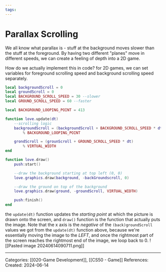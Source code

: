 ```yaml
---
tags:
---
```

# Parallax Scrolling
We all know what parallax is - stuff at the background moves slower than the stuff at the foreground. By having two different "planes" move in different speeds, we can create a feeling of depth into a 2D game.

How do we actually implement this in code? for 2D games, we can set variables for foreground scrolling speed and background scrolling speed separately.
```lua
local backgroundScroll = 0
local groundScroll = 0
local BACKGROUND_SCROLL_SPEED = 30 --slower
local GROUND_SCROLL_SPEED = 60 --faster

local BACKGROUND_LOOPING_POINT = 413

function love.update(dt)
	--scrolling logic
	backgroundScroll = (backgroundScroll + BACKGROUND_SCROLL_SPEED * dt)
		% BACKGROUND_LOOPING_POINT

	grondScroll = (grounScroll + GROUND_SCROLL_SPEED * dt)
		% VIRTUAL_WIDTH
end

function love.draw()
	push:start()

	--draw the background starting at top left (0, 0)
	love.graphics.draw(background, -backGroundscroll, 0)

	--draw the ground on top of the background
	love.graphics.draw(ground, -groundScroll, VIRTUAL_WIDTH)

	push:finish()
end
```

the `update(dt)` function updates the _starting point_ at which the picture is drawn onto the screen, and `draw()` function is the function that actually puts the image. Note that the x axis is the _negative_ of the `(back)groundScroll` values we got from the `update(dt)` function above, because we're essentially moving the image to the _LEFT_, and once the rightmost part of the screen reaches the rightmost end of the image, we loop back to 0.
![[Pasted image 20240614090711.png]]

---
Categories: [[020-Game Development]], [[CS50 - Game]]
References:
Created: 2024-06-14
